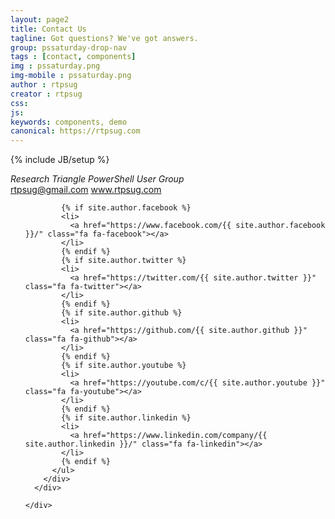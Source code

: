 ```yaml
---
layout: page2
title: Contact Us
tagline: Got questions? We've got answers.
group: pssaturday-drop-nav
tags : [contact, components]
img : pssaturday.png
img-mobile : pssaturday.png
author : rtpsug
creator : rtpsug
css: 
js:
keywords: components, demo
canonical: https://rtpsug.com
---
```

{% include JB/setup %}
<!-- Content Area Start -->
<div id="content">
  <div class="container">
    <div class="row">
      <div class="col-md-12">
        <div class="contact-info">
          <address>
            <i class="fa fa-map-marker icons cyan-color contact-info-icon"></i>
            Research Triangle PowerShell User Group
          </address>
          <a href="mailto:rtpsug@gmail.com"><i
              class="fa fa-envelope-o icons cyan-color contact-info-icon"></i>rtpsug@gmail.com</a>
          <a href="/"><i class="fa fa-tablet icons cyan-color contact-info-icon"></i>www.rtpsug.com</a>
          <ul class="social-links">

            {% if site.author.facebook %}
            <li>
              <a href="https://www.facebook.com/{{ site.author.facebook }}/" class="fa fa-facebook"></a>
            </li>
            {% endif %}
            {% if site.author.twitter %}
            <li>
              <a href="https://twitter.com/{{ site.author.twitter }}" class="fa fa-twitter"></a>
            </li>
            {% endif %}
            {% if site.author.github %}
            <li>
              <a href="https://github.com/{{ site.author.github }}" class="fa fa-github"></a>
            </li>
            {% endif %}
            {% if site.author.youtube %}
            <li>
              <a href="https://youtube.com/c/{{ site.author.youtube }}" class="fa fa-youtube"></a>
            </li>
            {% endif %}
            {% if site.author.linkedin %}
            <li>
              <a href="https://www.linkedin.com/company/{{ site.author.linkedin }}/" class="fa fa-linkedin"></a>
            </li>
            {% endif %}
          </ul>
        </div>
      </div>

    </div>

  </div>
</div>
<!-- Content Area End -->

